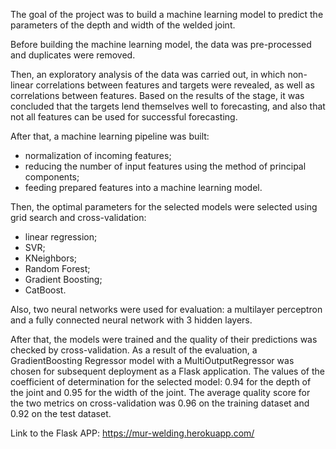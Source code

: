 
The goal of the project was to build a machine learning model to predict the parameters of the depth and width of the welded joint.

Before building the machine learning model, the data was pre-processed and duplicates were removed.

Then, an exploratory analysis of the data was carried out, in which non-linear correlations between features and targets were revealed, as well as correlations between features. Based on the results of the stage, it was concluded that the targets lend themselves well to forecasting, and also that not all features can be used for successful forecasting.

After that, a machine learning pipeline was built:
- normalization of incoming features;
- reducing the number of input features using the method of principal components;
- feeding prepared features into a machine learning model.

Then, the optimal parameters for the selected models were selected using grid search and cross-validation:
- linear regression;
- SVR;
- KNeighbors;
- Random Forest;
- Gradient Boosting;
- CatBoost.

Also, two neural networks were used for evaluation: a multilayer perceptron and a fully connected neural network with 3 hidden layers.

After that, the models were trained and the quality of their predictions was checked by cross-validation. As a result of the evaluation, a GradientBoosting Regressor model with a MultiOutputRegressor was chosen for subsequent deployment as a Flask application. The values of the coefficient of determination for the selected model: 0.94 for the depth of the joint and 0.95 for the width of the joint. The average quality score for the two metrics on cross-validation was 0.96 on the training dataset and 0.92 on the test dataset.

Link to the Flask APP: https://mur-welding.herokuapp.com/

